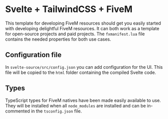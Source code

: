 # Svelte + TailwindCSS + FiveM

This template for developing FiveM resources should get you easily started with developing delightful FiveM resources. It can both work as a template for open-source projects and paid projects. The `fxmanifest.lua` file contains the needed properties for both use cases.

## Configuration file

In `svelte-source/src/config.json` you can add configuration for the UI. This file will be copied to the `html` folder containing the compiled Svelte code.

## Types

TypeScript types for FiveM natives have been made easily available to use. They will be installed when all `node_modules` are installed and can be in-commented in the `tsconfig.json` file.

